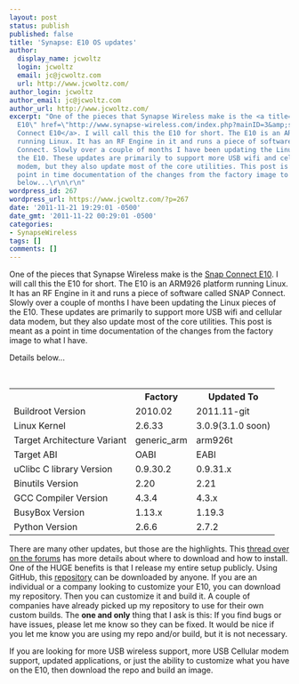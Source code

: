 ```yaml
---
layout: post
status: publish
published: false
title: 'Synapse: E10 OS updates'
author:
  display_name: jcwoltz
  login: jcwoltz
  email: jc@jcwoltz.com
  url: http://www.jcwoltz.com/
author_login: jcwoltz
author_email: jc@jcwoltz.com
author_url: http://www.jcwoltz.com/
excerpt: "One of the pieces that Synapse Wireless make is the <a title=\"Snap Connect
  E10\" href=\"http://www.synapse-wireless.com/index.php?mainID=3&amp;subID=10&amp;type=product&amp;prodID=10\">Snap
  Connect E10</a>. I will call this the E10 for short. The E10 is an ARM926 platform
  running Linux. It has an RF Engine in it and runs a piece of software called SNAP
  Connect. Slowly over a couple of months I have been updating the Linux pieces of
  the E10. These updates are primarily to support more USB wifi and cellular data
  modem, but they also update most of the core utilities. This post is meant as a
  point in time documentation of the changes from the factory image to what I have.\r\n\r\nDetails
  below...\r\n\r\n"
wordpress_id: 267
wordpress_url: https://www.jcwoltz.com/?p=267
date: '2011-11-21 19:29:01 -0500'
date_gmt: '2011-11-22 00:29:01 -0500'
categories:
- SynapseWireless
tags: []
comments: []
---
```

<p>One of the pieces that Synapse Wireless make is the <a title="Snap Connect E10" href="http://www.synapse-wireless.com/index.php?mainID=3&amp;subID=10&amp;type=product&amp;prodID=10">Snap Connect E10</a>. I will call this the E10 for short. The E10 is an ARM926 platform running Linux. It has an RF Engine in it and runs a piece of software called SNAP Connect. Slowly over a couple of months I have been updating the Linux pieces of the E10. These updates are primarily to support more USB wifi and cellular data modem, but they also update most of the core utilities. This post is meant as a point in time documentation of the changes from the factory image to what I have.</p>
<p>Details below...</p>
<p><a id="more"></a><a id="more-267"></a></p>
<p>&nbsp;</p>
<table>
<tbody>
<tr>
<th></th>
<th>Factory</th>
<th>Updated To</th>
</tr>
<tr>
<td>Buildroot Version</td>
<td>2010.02</td>
<td>2011.11-git</td>
</tr>
<tr>
<td>Linux Kernel</td>
<td>2.6.33</td>
<td>3.0.9(3.1.0 soon)</td>
</tr>
<tr>
<td>Target Architecture Variant</td>
<td>generic_arm</td>
<td>arm926t</td>
</tr>
<tr>
<td>Target ABI</td>
<td>OABI</td>
<td>EABI</td>
</tr>
<tr>
<td>uClibc C library Version</td>
<td>0.9.30.2</td>
<td>0.9.31.x</td>
</tr>
<tr>
<td>Binutils Version</td>
<td>2.20</td>
<td>2.21</td>
</tr>
<tr>
<td>GCC Compiler Version</td>
<td>4.3.4</td>
<td>4.3.x</td>
</tr>
<tr>
<td>BusyBox Version</td>
<td>1.13.x</td>
<td>1.19.3</td>
</tr>
<tr>
<td>Python Version</td>
<td>2.6.6</td>
<td>2.7.2</td>
</tr>
</tbody>
</table>
<p>There are many other updates, but those are the highlights. This <a href="http://forums.synapse-wireless.com/showthread.php?t=1796">thread over on the forums</a> has more details about where to download and how to install. One of the HUGE benefits is that I release my entire setup publicly. Using GitHub, this <a title="E10-buildroot" href="https://github.com/jcwoltz/E10-buildroot">repository</a> can be downloaded by anyone. If you are an individual or a company looking to customize your E10, you can download my repository. Then you can customize it and build it. A couple of companies have already picked up my repository to use for their own custom builds. The <strong>one and only</strong> thing that I ask is this: If you find bugs or have issues, please let me know so they can be fixed. It would be nice if you let me know you are using my repo and/or build, but it is not necessary.</p>
<p>If you are looking for more USB wireless support, more USB Cellular modem support, updated applications, or just the ability to customize what you have on the E10, then download the repo and build an image.</p>
